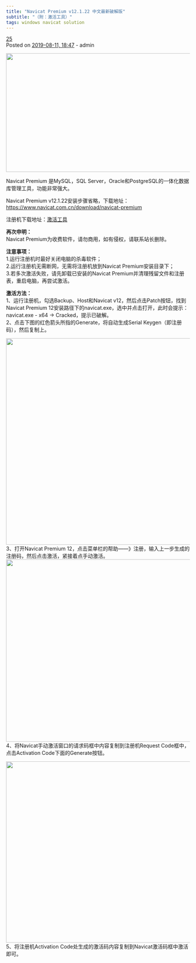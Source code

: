 ```yaml
---
title: "Navicat Premium v12.1.22 中文最新破解版"
subtitle: "（附：激活工具）"
tags: windows navicat solution
---
```


<article id="post-513" class="post-513 post type-post status-publish format-standard hentry category-download tag-mysql tag-navicat-premium">
  <div class="entry-head clear pr">
    <div class="post-cmt block pa right"><a href="https://defcon.cn/513.html#comments">25</a><span class="corner pa"></span></div>
    </div>
  <div class="entry clear">
    <span class="post-meta"><span class="screen-reader-text">Posted on</span> <a href="https://defcon.cn/513.html" rel="bookmark"><time class="updated" datetime="2019-08-11T18:47:05+08:00">2019-08-11, 18:47</time></a> - admin </span>
          <div class="post-thumbnail">
              <a href="https://defcon.cn/513.html">
                              </a>
          </div><!-- .post-thumbnail -->
    <p><a href="https://defcon.cn/wp-content/uploads/2014/02/Navicat-Premium.png" rel="ignition" class="cboxElement"><img class="alignnone size-full wp-image-3800 aligncenter" src="https://defcon.cn/wp-content/uploads/2014/02/Navicat-Premium.png" alt="" width="640" height="325"></a></p>
<p>Navicat Premium 是MySQL，SQL Server，Oracle和PostgreSQL的一体化数据库管理工具，功能非常强大。</p>
<p>Navicat Premium v12.1.22安装步骤省略，下载地址：<a href="https://defcon.cn/go.php?url=https://www.navicat.com.cn/download/navicat-premium" target="_blank" rel="noopener noreferrer">https://www.navicat.com.cn/download/navicat-premium</a></p>
<p>注册机下载地址：<a href="https://defcon.cn/go.php?url=https://shareout.ctfile.com/fs/1855579-392209143" target="_blank" rel="noopener noreferrer">激活工具</a></p>
<p><strong>再次申明：</strong><br>
Navicat Premium为收费软件，请勿商用，如有侵权，请联系站长删除。</p>
<p><strong>注意事项：</strong><br>
1.运行注册机时最好关闭电脑的杀毒软件；<br>
2.运行注册机无需断网，无需将注册机放到Navicat Premium安装目录下；<br>
3.若多次激活失败，请先卸载已安装的Navicat Premium并清理残留文件和注册表，重启电脑，再尝试激活。</p>
<p><strong>激活方法：</strong><br>
1、运行注册机，勾选Backup、Host和Navicat v12，然后点击Patch按钮，找到Navicat Premium 12安装路径下的navicat.exe，选中并点击打开，此时会提示：navicat.exe - x64 -&gt; Cracked，提示已破解。<br>
2、点击下图的红色箭头所指的Generate，将自动生成Serial Keygen（即注册码），然后复制上。</p>
<p><a href="https://defcon.cn/wp-content/uploads/2014/02/patch.png" rel="ignition" class="cboxElement"><img class="alignnone size-full wp-image-3801 aligncenter" src="https://defcon.cn/wp-content/uploads/2014/02/patch.png" alt="" width="587" height="565"></a><br>
3、打开Navicat Premium 12，点击菜单栏的帮助——》注册，输入上一步生成的注册码，然后点击激活，紧接着点手动激活。<a href="https://defcon.cn/wp-content/uploads/2014/02/active.png" rel="ignition" class="cboxElement"><img class="alignnone size-full wp-image-3802" src="https://defcon.cn/wp-content/uploads/2014/02/active.png" alt="" width="953" height="499" srcset="https://defcon.cn/wp-content/uploads/2014/02/active.png 953w, https://defcon.cn/wp-content/uploads/2014/02/active-768x402.png 768w" sizes="(max-width: 953px) 100vw, 953px"></a><br>
4、将Navicat手动激活窗口的请求码框中内容复制到注册机Request Code框中，点击Activation Code下面的Generate按钮。</p>
<p><a href="https://defcon.cn/wp-content/uploads/2014/02/qqm.png" rel="ignition" class="cboxElement"><img class="alignnone size-full wp-image-3803" src="https://defcon.cn/wp-content/uploads/2014/02/qqm.png" alt="" width="954" height="496" srcset="https://defcon.cn/wp-content/uploads/2014/02/qqm.png 954w, https://defcon.cn/wp-content/uploads/2014/02/qqm-768x399.png 768w" sizes="(max-width: 954px) 100vw, 954px"></a><br>
5、将注册机Activation Code处生成的激活码内容复制到Navicat激活码框中激活即可。</p>
<div class="__youshang">
            <div id="__youshang_popup" class="wechat popup" style="display: none;">
                <div class="head">微信扫一扫，打赏5毛！</div>
                <div class="qrcode"><div class="qrcode-li wechat"><a href="https://defcon.cn/wp-content/uploads/2019/04/weixinpay.jpg" rel="ignition" class="cboxElement"><img src="https://defcon.cn/wp-content/uploads/2019/04/weixinpay.jpg"></a></div><div class="qrcode-li alipay" style="display:none;"><a href="https://defcon.cn/wp-content/uploads/2019/04/alipay.jpg" rel="ignition" class="cboxElement"><img src="https://defcon.cn/wp-content/uploads/2019/04/alipay.jpg"></a></div></div>
                <ul class="platform"><li class="icon-wechat active" data-bg-color="#05af4e" data-thanks="微信扫一扫，打赏5毛！"></li><li class="icon-alipay " data-bg-color="#00a2ea" data-thanks="支付宝扫一扫，打赏5毛！"></li></ul>
            </div>
        </div>  </div>
</article>